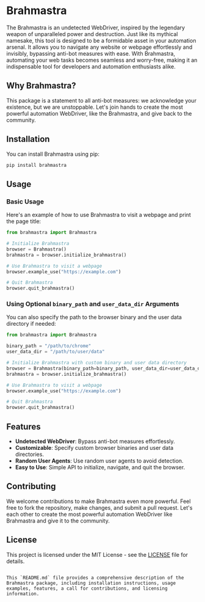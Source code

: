 # Brahmastra

The Brahmastra is an undetected WebDriver, inspired by the legendary weapon of unparalleled power and destruction. Just like its mythical namesake, this tool is designed to be a formidable asset in your automation arsenal. It allows you to navigate any website or webpage effortlessly and invisibly, bypassing anti-bot measures with ease. With Brahmastra, automating your web tasks becomes seamless and worry-free, making it an indispensable tool for developers and automation enthusiasts alike.

## Why Brahmastra?

This package is a statement to all anti-bot measures: we acknowledge your existence, but we are unstoppable. Let's join hands to create the most powerful automation WebDriver, like the Brahmastra, and give back to the community.

## Installation

You can install Brahmastra using pip:

```bash
pip install brahmastra
```

## Usage

### Basic Usage

Here's an example of how to use Brahmastra to visit a webpage and print the page title:

```python
from brahmastra import Brahmastra

# Initialize Brahmastra
browser = Brahmastra()
brahmastra = browser.initialize_brahmastra()

# Use Brahmastra to visit a webpage
browser.example_use("https://example.com")

# Quit Brahmastra
browser.quit_brahmastra()
```

### Using Optional `binary_path` and `user_data_dir` Arguments

You can also specify the path to the browser binary and the user data directory if needed:

```python
from brahmastra import Brahmastra

binary_path = "/path/to/chrome"
user_data_dir = "/path/to/user/data"

# Initialize Brahmastra with custom binary and user data directory
browser = Brahmastra(binary_path=binary_path, user_data_dir=user_data_dir)
brahmastra = browser.initialize_brahmastra()

# Use Brahmastra to visit a webpage
browser.example_use("https://example.com")

# Quit Brahmastra
browser.quit_brahmastra()
```

## Features

- **Undetected WebDriver**: Bypass anti-bot measures effortlessly.
- **Customizable**: Specify custom browser binaries and user data directories.
- **Random User Agents**: Use random user agents to avoid detection.
- **Easy to Use**: Simple API to initialize, navigate, and quit the browser.

## Contributing

We welcome contributions to make Brahmastra even more powerful. Feel free to fork the repository, make changes, and submit a pull request. Let's each other to create the most powerful automation WebDriver like Brahmastra and give it to the community.

## License

This project is licensed under the MIT License - see the [LICENSE](LICENSE) file for details.
```

This `README.md` file provides a comprehensive description of the Brahmastra package, including installation instructions, usage examples, features, a call for contributions, and licensing information.

